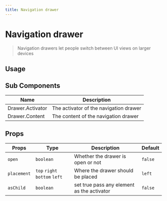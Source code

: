 ```yaml
---
title: Navigation drawer
---
```


# Navigation drawer

> Navigation drawers let people switch between UI views on larger devices

## Usage

<usage name="navigation-drawer"></usage>

## Sub Components

| Name             | Description                            |
| ---------------- | -------------------------------------- |
| Drawer.Activator | The activator of the navigation drawer |
| Drawer.Content   | The content of the navigation drawer   |

## Props

| Props       | Type                          | Description                                | Default |
| ----------- | ----------------------------- | ------------------------------------------ | ------- |
| `open`      | `boolean`                     | Whether the drawer is open or not          | `false` |
| `placement` | `top` `right` `bottom` `left` | Where the drawer should be placed          | `left`  |
| `asChild`   | `boolean`                     | set true pass any element as the activator | `false` |
